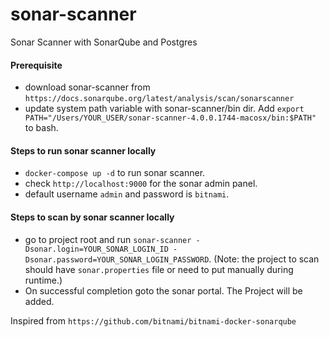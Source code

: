 # sonar-scanner
Sonar Scanner with SonarQube and Postgres

#### Prerequisite
- download sonar-scanner from `https://docs.sonarqube.org/latest/analysis/scan/sonarscanner`
- update system path variable with sonar-scanner/bin dir. Add `export PATH="/Users/YOUR_USER/sonar-scanner-4.0.0.1744-macosx/bin:$PATH"` to bash.

#### Steps to run sonar scanner locally
- `docker-compose up -d` to run sonar scanner.
-  check `http://localhost:9000` for the sonar admin panel.
-  default username `admin` and password is `bitnami`.

#### Steps to scan by sonar scanner locally
- go to project root and run `sonar-scanner -Dsonar.login=YOUR_SONAR_LOGIN_ID -Dsonar.password=YOUR_SONAR_LOGIN_PASSWORD`. (Note: the project to scan should have `sonar.properties` file or need to put manually during runtime.)
- On successful completion goto the sonar portal. The Project will be added.

Inspired from `https://github.com/bitnami/bitnami-docker-sonarqube`
